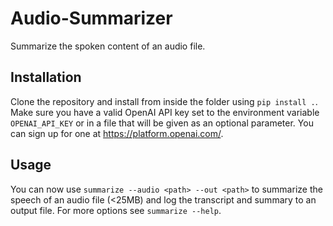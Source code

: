 # Audio-Summarizer

Summarize the spoken content of an audio file.

## Installation

Clone the repository and install from inside the folder using `pip install .`. Make sure you have a valid OpenAI API key set to the environment variable `OPENAI_API_KEY` or in a file that will be given as an optional parameter. You can sign up for one at <https://platform.openai.com/>.

## Usage

 You can now use `summarize --audio <path> --out <path>` to summarize the speech of an audio file (<25MB) and log the transcript and summary to an output file. For more options see `summarize --help`.
